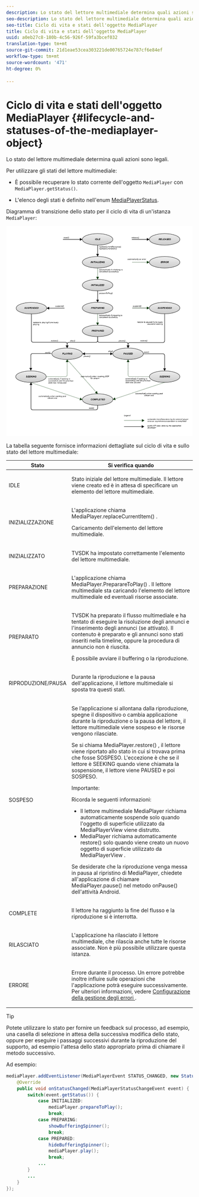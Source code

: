 ```yaml
---
description: Lo stato del lettore multimediale determina quali azioni sono legali.
seo-description: Lo stato del lettore multimediale determina quali azioni sono legali.
seo-title: Ciclo di vita e stati dell'oggetto MediaPlayer
title: Ciclo di vita e stati dell'oggetto MediaPlayer
uuid: a0eb27c8-180b-4c56-926f-59fa3bcef032
translation-type: tm+mt
source-git-commit: 21d1eae53cea303221de00765724e787cf6e84ef
workflow-type: tm+mt
source-wordcount: '471'
ht-degree: 0%

---
```



# Ciclo di vita e stati dell&#39;oggetto MediaPlayer {#lifecycle-and-statuses-of-the-mediaplayer-object}

Lo stato del lettore multimediale determina quali azioni sono legali.

Per utilizzare gli stati del lettore multimediale:

* È possibile recuperare lo stato corrente dell&#39;oggetto `MediaPlayer` con `MediaPlayer.getStatus()`.

* L&#39;elenco degli stati è definito nell&#39;enum [MediaPlayerStatus](https://help.adobe.com/en_US/primetime/api/psdk/javadoc_2.7/com/adobe/mediacore/MediaPlayerStatus.html).

Diagramma di transizione dello stato per il ciclo di vita di un&#39;istanza `MediaPlayer`:
<!--<a id="fig_A6425F24C7734DC681D992859D2A6743"></a>-->

![](assets/media_player_statuses.png)

La tabella seguente fornisce informazioni dettagliate sul ciclo di vita e sullo stato del lettore multimediale:

<table id="table_82757A0043EB4AACA474E6B30326A6B7"> 
 <thead> 
  <tr> 
   <th colname="col1" class="entry"> Stato </th> 
   <th colname="col2" class="entry"> Si verifica quando </th> 
  </tr> 
 </thead>
 <tbody> 
  <tr> 
   <td colname="col1"> IDLE </td> 
   <td colname="col2"> <p>Stato iniziale del lettore multimediale. Il lettore viene creato ed è in attesa di specificare un elemento del lettore multimediale. </p> </td> 
  </tr> 
  <tr> 
   <td colname="col1"> INIZIALIZZAZIONE </td> 
   <td colname="col2"> <p>L'applicazione chiama <span class="codeph"> MediaPlayer.replaceCurrentItem() </span>. </p> <p>Caricamento dell'elemento del lettore multimediale. </p> </td> 
  </tr> 
  <tr> 
   <td colname="col1"> INIZIALIZZATO </td> 
   <td colname="col2"> <p>TVSDK ha impostato correttamente l'elemento del lettore multimediale. </p> </td> 
  </tr> 
  <tr> 
   <td colname="col1"> PREPARAZIONE </td> 
   <td colname="col2"> <p>L'applicazione chiama <span class="codeph"> MediaPlayer.PreparareToPlay() </span>. Il lettore multimediale sta caricando l'elemento del lettore multimediale ed eventuali risorse associate. </p> </td> 
  </tr> 
  <tr> 
   <td colname="col1"> PREPARATO </td> 
   <td colname="col2"> <p>TVSDK ha preparato il flusso multimediale e ha tentato di eseguire la risoluzione degli annunci e l'inserimento degli annunci (se attivato). Il contenuto è preparato e gli annunci sono stati inseriti nella timeline, oppure la procedura di annuncio non è riuscita. </p> <p>È possibile avviare il buffering o la riproduzione. </p> </td> 
  </tr> 
  <tr> 
   <td colname="col1"> RIPRODUZIONE/PAUSA </td> 
   <td colname="col2"> <p>Durante la riproduzione e la pausa dell'applicazione, il lettore multimediale si sposta tra questi stati. </p> </td> 
  </tr> 
  <tr> 
   <td colname="col1"> SOSPESO </td> 
   <td colname="col2"> <p>Se l’applicazione si allontana dalla riproduzione, spegne il dispositivo o cambia applicazione durante la riproduzione o la pausa del lettore, il lettore multimediale viene sospeso e le risorse vengono rilasciate. </p> <p>Se si chiama <span class="codeph"> MediaPlayer.restore() </span>, il lettore viene riportato allo stato in cui si trovava prima che fosse SOSPESO. L'eccezione è che se il lettore è SEEKING quando viene chiamata la sospensione, il lettore viene PAUSED e poi SOSPESO. </p> <p>Importante:  <p>Ricorda le seguenti informazioni: 
      <ul id="ul_1B21668994D1474AAA0BE839E0D69B00"> 
       <li id="li_08459A3AB03C45588D73FA162C27A56C">Il lettore multimediale <span class="codeph"> MediaPlayer </span> richiama automaticamente <span class="codeph"> sospende </span> solo quando l'oggetto di superficie utilizzato da <span class="codeph"> MediaPlayerView </span> viene distrutto. </li> 
       <li id="li_B9926AA2E7B9441490F37D24AE2678A1"><span class="codeph"> MediaPlayer </span> richiama automaticamente <span class="codeph"> restore() </span> solo quando viene creato un nuovo oggetto di superficie utilizzato da <span class="codeph"> MediaPlayerView </span>. </li> 
      </ul> </p> </p> <p>Se desiderate che la riproduzione venga messa in pausa al ripristino di MediaPlayer, chiedete all'applicazione di chiamare <span class="codeph"> MediaPlayer.pause() </span> nel metodo <span class="codeph"> onPause() </span> dell'attività Android. </p> </td> 
  </tr> 
  <tr> 
   <td colname="col1"> COMPLETE </td> 
   <td colname="col2"> <p>Il lettore ha raggiunto la fine del flusso e la riproduzione si è interrotta. </p> </td> 
  </tr> 
  <tr> 
   <td colname="col1"> RILASCIATO </td> 
   <td colname="col2"> <p>L'applicazione ha rilasciato il lettore multimediale, che rilascia anche tutte le risorse associate. Non è più possibile utilizzare questa istanza. </p> </td> 
  </tr> 
  <tr> 
   <td colname="col1"> ERRORE </td> 
   <td colname="col2"> <p>Errore durante il processo. Un errore potrebbe inoltre influire sulle operazioni che l'applicazione potrà eseguire successivamente. Per ulteriori informazioni, vedere <a href="../../../tvsdk-2.7-for-android/content-playback-options/t-psdk-android-2.7-error-handling-set-up.md#set-up-error-handling" format="dita" scope="local"> Configurazione della gestione degli errori </a>. </p> </td> 
  </tr> 
 </tbody> 
</table>

>[!TIP]
>
>Potete utilizzare lo stato per fornire un feedback sul processo, ad esempio, una casella di selezione in attesa della successiva modifica dello stato, oppure per eseguire i passaggi successivi durante la riproduzione del supporto, ad esempio l&#39;attesa dello stato appropriato prima di chiamare il metodo successivo.

Ad esempio:

```java
mediaPlayer.addEventListener(MediaPlayerEvent STATUS_CHANGED, new StatusChangeEventListener() { 
    @Override  
    public void onStatusChanged(MediaPlayerStatusChangeEvent event) { 
        switch(event.getStatus()) { 
            case INITIALIZED: 
                mediaPlayer.prepareToPlay(); 
                break; 
            case PREPARING: 
                showBufferingSpinner(); 
                break; 
            case PREPARED: 
                hideBufferingSpinner(); 
                mediaPlayer.play(); 
                break; 
            ...                
        } 
        ... 
    } 
}); 
```

